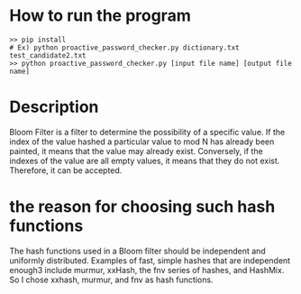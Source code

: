
# How to run the program
```console
>> pip install
# Ex) python proactive_password_checker.py dictionary.txt test_candidate2.txt
>> python proactive_password_checker.py [input file name] [output file name] 
``` 

# Description
Bloom Filter is a filter to determine the possibility of a specific value.
If the index of the value hashed a particular value to mod N has already been painted, it means that the value may already exist.
Conversely, if the indexes of the value are all empty values, it means that they do not exist. Therefore, it can be accepted.



# the reason for choosing such hash functions
The hash functions used in a Bloom filter should be independent and uniformly distributed. 
Examples of fast, simple hashes that are independent enough3 include murmur, xxHash, the fnv series of hashes, and HashMix.
So I chose xxhash, murmur, and fnv as hash functions.